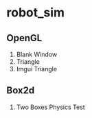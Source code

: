 # robot_sim

## OpenGL
1. Blank Window
2. Triangle
3. Imgui Triangle

## Box2d
1. Two Boxes Physics Test
